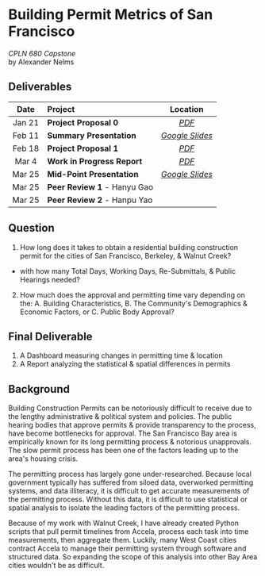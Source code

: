# Building Permit Metrics of San Francisco
*CPLN 680 Capstone* <br>by Alexander Nelms

## Deliverables
| Date | Project | Location |
| :---: | :--- | :---: |
| Jan 21 | **Project Proposal 0** | [*PDF*](https://github.com/CPLN-680-Spring-2022/Nelms_Alex_BuildingPermits/blob/main/deliverables/Nelms%20-%20Project%20Proposal%200.pdf) |
| Feb 11 | **Summary Presentation** | [*Google Slides*](https://docs.google.com/presentation/d/1N7rwu2h_tOyCqjYUjLAdrQE9qGC5Ub88AGJ2C4VMKzw/edit?usp=sharing) |
| Feb 18 | **Project Proposal 1** | [*PDF*](https://github.com/CPLN-680-Spring-2022/Nelms_Alex_BuildingPermits/blob/main/deliverables/Nelms%20-%20Project%20Proposal%201.pdf) |
| Mar 4 | **Work in Progress Report** | [*PDF*](https://github.com/CPLN-680-Spring-2022/Nelms_Alex_BuildingPermits/blob/main/deliverables/Nelms%20-%20Work%20in%20Progress%20Report.pdf) |
| Mar 25 | **Mid-Point Presentation** | [*Google Slides*](https://docs.google.com/presentation/d/1W1AoLwwzns3m4JJcWKHuaKogv6Pc1gcwluKkO7m-1Jo/edit?usp=sharing) |
| Mar 25 | **Peer Review 1** - Hanyu Gao |  |
| Mar 25 | **Peer Review 2** - Hanpu Yao |  |

## Question
1. How long does it takes to obtain a residential building construction permit for the cities of San Francisco, Berkeley, & Walnut Creek?
* with how many Total Days, Working Days, Re-Submittals, & Public Hearings needed?

2. How much does the approval and permitting time vary depending on the:
  A. Building Characteristics,
  B. The Community's Demographics & Economic Factors, or
  C. Public Body Approval?

## Final Deliverable
1. A Dashboard measuring changes in permitting time & location
2. A Report analyzing the statistical & spatial differences in permits

## Background
Building Construction Permits can be notoriously difficult to receive due to the lengthy administrative & political system and policies. The public hearing bodies that approve permits & provide transparency to the process, have become bottlenecks for approval. The San Francisco Bay area is empirically known for its long permitting process & notorious unapprovals. The slow permit process has been one of the factors leading up to the area's housing crisis.

The permitting process has largely gone under-researched. Because local government typically has suffered from siloed data, overworked permitting systems, and data illiteracy, it is difficult to get accurate measurements of the permitting process. Without this data, it is difficult to use statistical or spatial analysis to isolate the leading factors of the permitting process.

Because of my work with Walnut Creek, I have already created Python scripts that pull permit timelines from Accela, process each task into time measurements, then aggregate them.  Luckily, many West Coast cities contract Accela to manage their permitting system through software and structured data. So expanding the scope of this analysis into other Bay Area cities wouldn't be as difficult.
